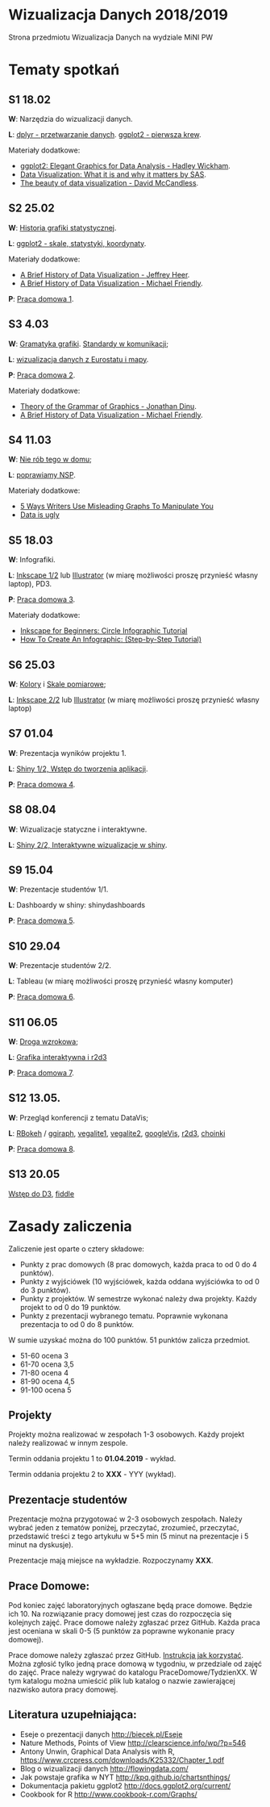 # Wizualizacja Danych 2018/2019
Strona przedmiotu Wizualizacja Danych na wydziale MiNI PW

# Tematy spotkań

## S1 18.02

**W**: Narzędzia do wizualizacji danych.

**L**: [dplyr - przetwarzanie danych](). [ggplot2 - pierwsza krew](https://pbiecek.gitbooks.io/przewodnik/content/Wizualizacja/jak_tworzyc_wykresy_ggplot2.html). 

Materiały dodatkowe:

 - [ggplot2: Elegant Graphics for Data Analysis - Hadley Wickham](https://www.dropbox.com/s/0lap7tr7zoryyjk/ggplot2-book.pdf?dl=0).
 - [Data Visualization: What it is and why it matters by SAS](https://www.sas.com/en_us/insights/big-data/data-visualization.html).
 - [The beauty of data visualization - David McCandless](https://www.youtube.com/watch?v=5Zg-C8AAIGg).

## S2 25.02

**W**: [Historia grafiki statystycznej](http://biecek.pl/Eseje/indexHistoria.html). 

**L**: [ggplot2 - skale, statystyki, koordynaty](https://pbiecek.gitbooks.io/przewodnik/content/Wizualizacja/jak_tworzyc_wykresy_ggplot2.html).

Materiały dodatkowe:

 - [A Brief History of Data Visualization - Jeffrey Heer](https://www.youtube.com/watch?v=N00g9Q9stBo).
 - [A Brief History of Data Visualization - Michael Friendly](http://datavis.ca/papers/hbook.pdf).

**P**: [Praca domowa 1](https://github.com/mini-pw/WizualizacjaDanych2018/tree/master/PraceDomowe/PD1).

## S3 4.03

**W**: [Gramatyka grafiki](http://biecek.pl/Eseje/indexGramatyka.html). [Standardy w komunikacji](http://www.ibcs-a.org/);

**L**: [wizualizacja danych z Eurostatu i mapy](https://journal.r-project.org/archive/2017/RJ-2017-019/index.html).

**P**: [Praca domowa 2](https://github.com/mini-pw/WizualizacjaDanych2018/tree/master/PraceDomowe/PD2).

Materiały dodatkowe:

 - [Theory of the Grammar of Graphics - Jonathan Dinu](https://www.youtube.com/watch?v=CxSyXXU60W0).
 - [A Brief History of Data Visualization - Michael Friendly](http://datavis.ca/papers/hbook.pdf).

## S4 11.03

**W**: [Nie rób tego w domu](http://biecek.pl/Eseje/indexPomylka.html); 

**L**: [poprawiamy NSP](http://stat.gov.pl/spisy-powszechne/nsp-2011/nsp-2011-wyniki/).

Materiały dodatkowe:

 - [5 Ways Writers Use Misleading Graphs To Manipulate You](https://venngage.com/blog/misleading-graphs/)
 - [Data is ugly](https://www.reddit.com/r/dataisugly/)

## S5 18.03

**W**: Infografiki.

**L**: [Inkscape 1/2](https://inkscape.org/) lub [Illustrator](https://www.adobe.com/pl/products/illustrator/free-trial-download.html) (w miarę możliwości proszę przynieść własny laptop), PD3.

**P**: [Praca domowa 3](https://github.com/mini-pw/WizualizacjaDanych2018/tree/master/PraceDomowe/PD3).

Materiały dodatkowe:

 - [Inkscape for Beginners: Circle Infographic Tutorial](https://www.youtube.com/watch?v=qvNSounip2Y)
 - [How To Create An Infographic: (Step-by-Step Tutorial)](http://jugaadanimation.com/create-an-infographic/)

## S6 25.03

**W**: [Kolory](http://biecek.pl/Eseje/indexKolory.html) i [Skale pomiarowe](http://biecek.pl/Eseje/indexKuchnia.html); 

**L**: [Inkscape 2/2](https://inkscape.org/) lub [Illustrator](https://www.adobe.com/pl/products/illustrator/free-trial-download.html) (w miarę możliwości proszę przynieść własny laptop)

## S7 01.04

**W**: Prezentacja wyników projektu 1.

**L**: [Shiny 1/2, Wstęp do tworzenia aplikacji](http://pbiecek.github.io/Przewodnik/Programowanie/jak_tworzyc_aplikajce.html).

**P**: [Praca domowa 4](https://github.com/mini-pw/WizualizacjaDanych2018/tree/master/PraceDomowe/PD3).

## S8 08.04

**W**: Wizualizacje statyczne i interaktywne. 

**L**: [Shiny 2/2, Interaktywne wizualizacje w shiny](https://shiny.rstudio.com/articles/plot-interaction.html).

## S9 15.04

**W**: Prezentacje studentów 1/1.

**L**: Dashboardy w shiny: shinydashboards

**P**: [Praca domowa 5](https://github.com/mini-pw/WizualizacjaDanych2018/tree/master/PraceDomowe/PD3).

## S10 29.04

**W**: Prezentacje studentów 2/2.

**L**: Tableau (w miarę możliwości proszę przynieść własny komputer) 

**P**: [Praca domowa 6](https://github.com/mini-pw/WizualizacjaDanych2018/tree/master/PraceDomowe/PD3).

## S11 06.05

**W**: [Droga wzrokowa](http://biecek.pl/Eseje/indexObraz.html);

**L**: [Grafika interaktywna i r2d3](http://pbiecek.github.io/Przewodnik/Wizualizacja/jak_tworzyc_interaktywne_wykresy.html) 

**P**: [Praca domowa 7](https://github.com/mini-pw/WizualizacjaDanych2018/tree/master/PraceDomowe/PD3).

## S12 13.05.

**W**: Przegląd konferencji z tematu DataVis; 

**L**: [RBokeh](http://hafen.github.io/rbokeh/#preview) / [ggiraph](https://github.com/davidgohel/ggiraph), [vegalite1](https://github.com/hrbrmstr/vegalite), [vegalite2](https://idl.cs.washington.edu/files/2017-VegaLite-InfoVis.pdf), [googleVis](http://www.magesblog.com/2016/09/googlevis-061-on-cran.html), [r2d3](https://github.com/rstudio/r2d3), [choinki](http://smarterpoland.pl/index.php/2017/12/christmas-trees/) 

**P**: [Praca domowa 8](https://github.com/mini-pw/WizualizacjaDanych2018/tree/master/PraceDomowe/PD3).

## S13 20.05

[Wstęp do D3](http://vadim.ogievetsky.com/IntroD3/#1), [fiddle](https://jsfiddle.net/)

# Zasady zaliczenia

Zaliczenie jest oparte o cztery składowe:

* Punkty z prac domowych (8 prac domowych, każda praca to od 0 do 4 punktów). 
* Punkty z wyjściówek (10 wyjściówek, każda oddana wyjściówka to od 0 do 3 punktów). 
* Punkty z projektów. W semestrze wykonać należy dwa projekty. Każdy projekt to od 0 do 19 punktów. 
* Punkty z prezentacji wybranego tematu. Poprawnie wykonana prezentacja to od 0 do 8 punktów.

W sumie uzyskać można do 100 punktów. 51 punktów zalicza przedmiot.

* 51-60 ocena 3
* 61-70 ocena 3,5
* 71-80 ocena 4
* 81-90 ocena 4,5
* 91-100 ocena 5

## Projekty

Projekty można realizować w zespołach 1-3 osobowych. 
Każdy projekt należy realizować w innym zespole. 

Termin oddania projektu 1 to **01.04.2019** - wykład.

Termin oddania projektu 2 to **XXX** - YYY (wykład).

## Prezentacje studentów

Prezentacje można przygotować w 2-3 osobowych zespołach. Należy wybrać jeden z tematów poniżej, przeczytać, zrozumieć, przeczytać, przedstawić treści z tego artykułu w 5+5 min (5 minut na prezentacje i 5 minut na dyskusje).

Prezentacje mają miejsce na wykładzie. Rozpoczynamy **XXX**.

## Prace Domowe:

Pod koniec zajęć laboratoryjnych ogłaszane będą prace domowe. Będzie ich 10. Na rozwiązanie pracy domowej jest czas do rozpoczęcia się kolejnych zajęć. Prace domowe należy zgłaszać przez GitHub. Każda praca jest oceniana w skali 0-5 (5 punktów za poprawne wykonanie pracy domowej).

Prace domowe należy zgłaszać przez GitHub. [Instrukcja jak korzystać](http://pbiecek.github.io/Przewodnik/Programowanie/jak_korzystac_z_serwisu_github_i_waffle.html). Można zgłosić tylko jedną prace domową w tygodniu, w przedziale od zajęć do zajęć. Prace należy wgrywać do katalogu PraceDomowe/TydzienXX. W tym katalogu można umieścić plik lub katalog o nazwie zawierającej nazwisko autora pracy domowej.


Literatura uzupełniająca:
-------------------------
* Eseje o prezentacji danych http://biecek.pl/Eseje
* Nature Methods, Points of View http://clearscience.info/wp/?p=546
* Antony Unwin, Graphical Data Analysis with R, https://www.crcpress.com/downloads/K25332/Chapter_1.pdf
* Blog o wizualizacji danych http://flowingdata.com/
* Jak powstaje grafika w NYT http://kpq.github.io/chartsnthings/
* Dokumentacja pakietu ggplot2 http://docs.ggplot2.org/current/
* Cookbook for R http://www.cookbook-r.com/Graphs/


